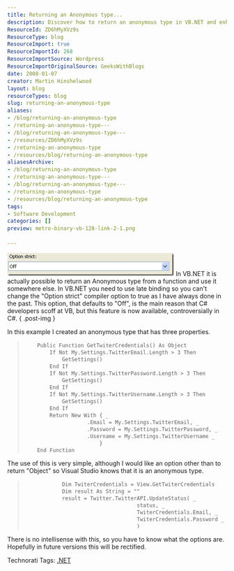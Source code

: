 ```yaml
---
title: Returning an Anonymous type...
description: Discover how to return an anonymous type in VB.NET and enhance your coding skills. Learn practical examples and improve your development process today!
ResourceId: ZD6hMyXVz9s
ResourceType: blog
ResourceImport: true
ResourceImportId: 268
ResourceImportSource: Wordpress
ResourceImportOriginalSource: GeeksWithBlogs
date: 2008-01-07
creator: Martin Hinshelwood
layout: blog
resourceTypes: blog
slug: returning-an-anonymous-type
aliases:
- /blog/returning-an-anonymous-type
- /returning-an-anonymous-type---
- /blog/returning-an-anonymous-type---
- /resources/ZD6hMyXVz9s
- /returning-an-anonymous-type
- /resources/blog/returning-an-anonymous-type
aliasesArchive:
- /blog/returning-an-anonymous-type
- /returning-an-anonymous-type---
- /blog/returning-an-anonymous-type---
- /returning-an-anonymous-type
- /resources/blog/returning-an-anonymous-type
tags:
- Software Development
categories: []
preview: metro-binary-vb-128-link-2-1.png

---
```

[![image](images/ReturninganAnonymoustype_8A86-image_thumb-1-2.png)](http://blog.hinshelwood.com/files/2011/05/GWB-WindowsLiveWriter-ReturninganAnonymoustype_8A86-image_2.png) In VB.NET it is actually possible to return an Anonymous type from a function and use it somewhere else. In VB.NET you need to use late binding so you can't change the "Option strict" compiler option to true as I have always done in the past. This option, that defaults to "Off", is the main reason that C# developers scoff at VB, but this feature is now available, controversially in C#.
{ .post-img }

In this example I created an anonymous type that has three properties.

> ```
>     Public Function GetTwiterCredentials() As Object
>         If Not My.Settings.TwitterEmail.Length > 3 Then
>             GetSettings()
>         End If
>         If Not My.Settings.TwitterPassword.Length > 3 Then
>             GetSettings()
>         End If
>         If Not My.Settings.TwitterUsername.Length > 3 Then
>             GetSettings()
>         End If
>         Return New With { _
>                     .Email = My.Settings.TwitterEmail, _
>                     .Password = My.Settings.TwitterPassword, _
>                     .Username = My.Settings.TwitterUsername _
>                         }
>     End Function
> ```

The use of this is very simple, although I would like an option other than to return "Object" so Visual Studio knows that it is an anonymous type.

> ```
>             Dim TwiterCredentials = View.GetTwiterCredentials
>             Dim result As String = ""
>             result = Twitter.TwitterAPI.UpdateStatus( _
>                                     status, _
>                                     TwiterCredentials.Email, _
>                                     TwiterCredentials.Password _
>                                     )
> ```

[](http://11011.net/software/vspaste)

There is no intellisense with this, so you have to know what the options are. Hopefully in future versions this will be rectified.

Technorati Tags: [.NET](http://technorati.com/tags/.NET)
